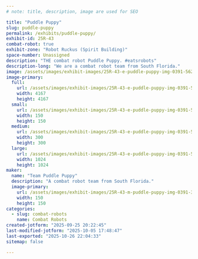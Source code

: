 ```yaml
---
# note: title, description, image are used for SEO

title: "Puddle Puppy"
slug: puddle-puppy
permalink: /exhibits/puddle-puppy/
exhibit-id: 25R-43
combat-robot: true
exhibit-zone: "Robot Ruckus (Spirit Building)"
space-number: Unassigned
description: "THE combat robot Puddle Puppy. #eatsrobots"
description-long: "We are a combat robot team from South Florida."
image: /assets/images/exhibit-images/25R-43-e-puddle-puppy-img-0391-562-300x300.png
image-primary: 
  full:
    url: /assets/images/exhibit-images/25R-43-e-puddle-puppy-img-0391-562-full.png
    width: 4167
    height: 4167
  small:
    url: /assets/images/exhibit-images/25R-43-e-puddle-puppy-img-0391-562-150x150.png
    width: 150
    height: 150
  medium:
    url: /assets/images/exhibit-images/25R-43-e-puddle-puppy-img-0391-562-300x300.png
    width: 300
    height: 300
  large:
    url: /assets/images/exhibit-images/25R-43-e-puddle-puppy-img-0391-562-1024x1024.png
    width: 1024
    height: 1024
maker: 
  name: "Team Puddle Puppy"
  description: "A combat robot team from South Florida."
  image-primary:
    url: /assets/images/exhibit-images/25R-43-m-puddle-puppy-img-0391-300x300.png
    width: 150
    height: 150
categories: 
  - slug: combat-robots
    name: Combat Robots
created-jotform: "2025-09-25 20:22:45"
last-modified-jotform: "2025-10-05 17:48:47"
last-exported: "2025-10-26 22:04:33"
sitemap: false

---
```

